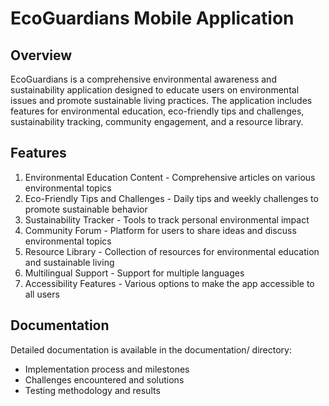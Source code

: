 # EcoGuardians Mobile Application

## Overview
EcoGuardians is a comprehensive environmental awareness and sustainability application designed to educate users on environmental issues and promote sustainable living practices. The application includes features for environmental education, eco-friendly tips and challenges, sustainability tracking, community engagement, and a resource library.

## Features
1. Environmental Education Content - Comprehensive articles on various environmental topics
2. Eco-Friendly Tips and Challenges - Daily tips and weekly challenges to promote sustainable behavior
3. Sustainability Tracker - Tools to track personal environmental impact
4. Community Forum - Platform for users to share ideas and discuss environmental topics
5. Resource Library - Collection of resources for environmental education and sustainable living
6. Multilingual Support - Support for multiple languages
7. Accessibility Features - Various options to make the app accessible to all users

## Documentation
Detailed documentation is available in the documentation/ directory:
- Implementation process and milestones
- Challenges encountered and solutions
- Testing methodology and results
